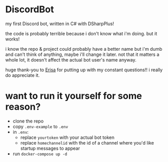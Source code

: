 # DiscordBot
my first Discord bot, written in C# with DSharpPlus!

the code is probably terrible because i don't know what i'm doing. but it works!

i know the repo & project could probably have a better name but i'm dumb and can't think of anything, maybe i'll change it later. not that it matters a whole lot, it doesn't affect the actual bot user's name anyway.

huge thank-you to [Erisa](https://github.com/Erisa) for putting up with my constant questions!! i really do appreciate it.

# want to run it yourself for some reason?
- clone the repo
- copy `.env-example` to `.env`
- in `.env`:
  - replace `yourtoken` with your actual bot token
  - replace `homechannelid` with the id of a channel where you'd like startup messages to appear
 - run `docker-compose up -d`
